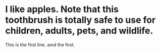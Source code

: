 I like apples.
Note that this toothbrush is totally safe to use for children, adults, pets, and wildlife.
=======
This is the first line.
amd the first.

